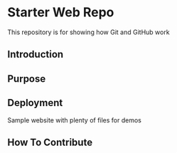 # Starter Web Repo

This repository is for showing how Git and GitHub work


## Introduction


## Purpose

## Deployment

Sample website with plenty of files for demos

## How To Contribute